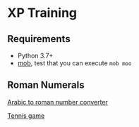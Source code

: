 # XP Training

## Requirements

- Python 3.7+
- [mob](https://mob.sh/), test that you can execute `mob moo`

## Roman Numerals

[Arabic to roman number converter](roman-numerals/python/README.md)

[Tennis game](tennis-game/python/README.md)